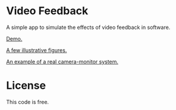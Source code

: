 # Video Feedback

A simple app to simulate the effects of video feedback in software.

[Demo.](https://aljaball.github.io/video-feedback/)

[A few illustrative figures.](http://www.theseasquirt.com/2016/04/video-feedback-simulator.html)

[An example of a real camera-monitor system.](https://www.youtube.com/watch?v=ulPmf6ZPPwI)

# License

This code is free.
